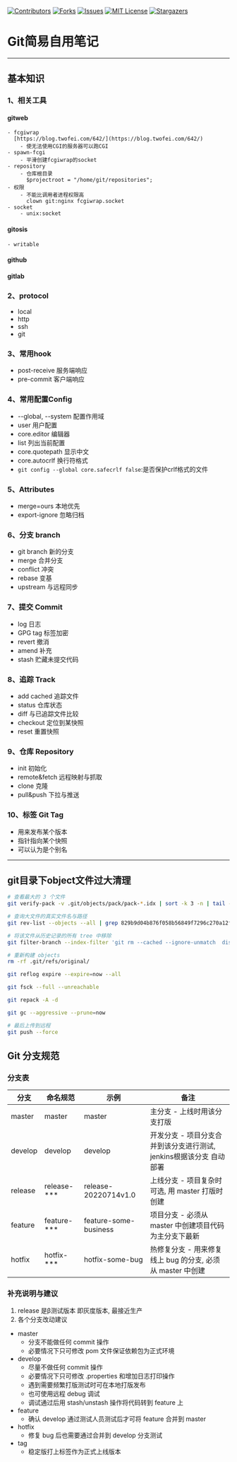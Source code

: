 <!-- PROJECT SHIELDS -->

[![Contributors][contributors-shield]][contributors-url]
[![Forks][forks-shield]][forks-url]
[![Issues][issues-shield]][issues-url]
[![MIT License][license-shield]][license-url]
[![Stargazers][stars-shield]][stars-url]
<!-- [![LinkedIn][linkedin-shield]][linkedin-url] -->

<!-- PROJECT LOGO -->


# Git简易自用笔记

-------------------

## 基本知识

### 1、相关工具

#### gitweb
    - fcgiwrap
      [https://blog.twofei.com/642/](https://blog.twofei.com/642/)
        - 使无法使用CGI的服务器可以跑CGI
    - spawn-fcgi
        - 平滑创建fcgiwrap的socket
    - repository
        - 仓库根目录
          $projectroot = "/home/git/repositories";
    - 权限
        - 不能比调用者进程权限高
          clown git:nginx fcgiwrap.socket
    - socket
        - unix:socket
#### gitosis
    - writable
#### github
#### gitlab

### 2、protocol
+ local
+ http
+ ssh
+ git

### 3、常用hook
+ post-receive 服务端响应
+ pre-commit 客户端响应

### 4、常用配置Config
+ --global, --system 配置作用域
+ user 用户配置
+ core.editor 编辑器
+ list 列出当前配置
+ core.quotepath  显示中文
+ core.autocrlf 换行符格式
+ `git config --global core.safecrlf false`:是否保护crlf格式的文件

### 5、Attributes
+ merge=ours 本地优先
+ export-ignore 忽略归档

### 6、分支 branch
+ git branch 新的分支
+ merge 合并分支
+ conflict 冲突
+ rebase 变基
+ upstream 与远程同步

### 7、提交 Commit
+ log 日志
+ GPG tag 标签加密
+ revert 撤消
+ amend 补充
+ stash 贮藏未提交代码

### 8、追踪 Track
+ add cached 追踪文件
+ status 仓库状态
+ diff 与已追踪文件比较
+ checkout 定位到某快照
+ reset 重置快照

### 9、仓库 Repository
+ init 初始化
+ remote&fetch 远程映射与抓取
+ clone 克隆
+ pull&push 下拉与推送


### 10、标签 Git Tag
+ 用来发布某个版本
+ 指针指向某个快照
+ 可以认为是个别名


---
## git目录下object文件过大清理

```bash
# 查看最大的 3 个文件
git verify-pack -v .git/objects/pack/pack-*.idx | sort -k 3 -n | tail -3

# 查询大文件的真实文件名与路径
git rev-list --objects --all | grep 829b9d04b876f058b56849f7296c270a12f3ce04

# 将该文件从历史记录的所有 tree 中移除
git filter-branch --index-filter 'git rm --cached --ignore-unmatch  dist.rar'

# 重新构建 objects
rm -rf .git/refs/original/

git reflog expire --expire=now --all

git fsck --full --unreachable

git repack -A -d

git gc --aggressive --prune=now

# 最后上传到远程
git push --force

```


##  Git 分支规范

### 分支表
| 分支    | 命名规范    | 示例                  | 备注                                                                |
|---------|-------------|-----------------------|---------------------------------------------------------------------|
| master  | master      | master                | 主分支 - 上线时用该分支打版                                         |
| develop | develop     | develop               | 开发分支 - 项目分支合并到该分支进行测试, jenkins根据该分支 自动部署 |
| release | release-*** | release-20220714v1.0  | 上线分支 - 项目复杂时可选, 用 master 打版时创建                     |
| feature | feature-*** | feature-some-business | 项目分支 - 必须从 master 中创建项目代码为主分支下最新               |
| hotfix  | hotfix-***  | hotfix-some-bug       | 热修复分支 - 用来修复线上 bug 的分支, 必须从 master 中创建          |

### 补充说明与建议
1. release 是β测试版本 即灰度版本, 最接近生产
2. 各个分支改动建议
+ master
    + 分支不能做任何 commit 操作
    + 必要情况下只可修改 pom 文件保证依赖包为正式环境
+ develop
    + 尽量不做任何 commit 操作
    + 必要情况下只可修改 .properties 和增加日志打印操作
    + 遇到需要频繁打版测试时可在本地打版发布
    + 也可使用远程 debug 调试
    + 调试通过后用 stash/unstash 操作将代码转到 feature 上
+ feature
    + 确认 develop 通过测试人员测试后才可将 feature 合并到 master
+ hotfix
    + 修复 bug 后也需要通过合并到 develop 分支测试
+ tag
    + 稳定版打上标签作为正式上线版本



<!-- links -->
[your-project-path]:shaojintian/Best_README_template
[contributors-shield]: https://img.shields.io/github/contributors/worst001/note_code_manage.svg?style=flat-square
[contributors-url]: https://github.com/worst001/note_code_manage/graphs/contributors
[forks-shield]: https://img.shields.io/github/forks/worst001/note_code_manage.svg?style=flat-square
[forks-url]: https://github.com/worst001/note_code_manage/network/members
[stars-shield]: https://img.shields.io/github/stars/worst001/note_code_manage.svg?style=social
[stars-url]: https://github.com/worst001/note_code_manage/stargazers
[issues-shield]: https://img.shields.io/github/issues/worst001/note_code_manage.svg?style=flat-square
[issues-url]: https://img.shields.io/github/issues/worst001/note_code_manage.svg
[license-shield]: https://img.shields.io/github/license/worst001/note_code_manage.svg?style=flat-square
[license-url]: https://github.com/worst001/note_code_manage/blob/main/LICENSE.txt

